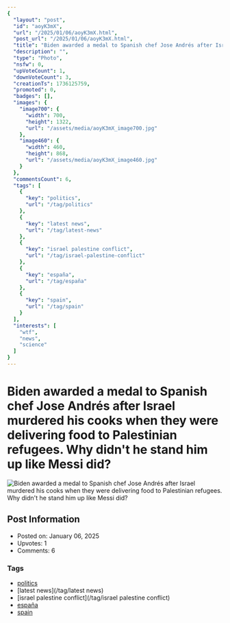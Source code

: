 ```yaml
---
{
  "layout": "post",
  "id": "aoyK3mX",
  "url": "/2025/01/06/aoyK3mX.html",
  "post_url": "/2025/01/06/aoyK3mX.html",
  "title": "Biden awarded a medal to Spanish chef Jose Andrés after Israel murdered his cooks when they were delivering food to Palestinian refugees. Why didn't he stand him up like Messi did?",
  "description": "",
  "type": "Photo",
  "nsfw": 0,
  "upVoteCount": 1,
  "downVoteCount": 3,
  "creationTs": 1736125759,
  "promoted": 0,
  "badges": [],
  "images": {
    "image700": {
      "width": 700,
      "height": 1322,
      "url": "/assets/media/aoyK3mX_image700.jpg"
    },
    "image460": {
      "width": 460,
      "height": 868,
      "url": "/assets/media/aoyK3mX_image460.jpg"
    }
  },
  "commentsCount": 6,
  "tags": [
    {
      "key": "politics",
      "url": "/tag/politics"
    },
    {
      "key": "latest news",
      "url": "/tag/latest-news"
    },
    {
      "key": "israel palestine conflict",
      "url": "/tag/israel-palestine-conflict"
    },
    {
      "key": "españa",
      "url": "/tag/españa"
    },
    {
      "key": "spain",
      "url": "/tag/spain"
    }
  ],
  "interests": [
    "wtf",
    "news",
    "science"
  ]
}
---
```


# Biden awarded a medal to Spanish chef Jose Andrés after Israel murdered his cooks when they were delivering food to Palestinian refugees. Why didn't he stand him up like Messi did?

![Biden awarded a medal to Spanish chef Jose Andrés after Israel murdered his cooks when they were delivering food to Palestinian refugees. Why didn't he stand him up like Messi did?](/assets/media/aoyK3mX_image700.jpg)

## Post Information

- Posted on: January 06, 2025
- Upvotes: 1
- Comments: 6

### Tags

- [politics](/tag/politics)
- [latest news](/tag/latest news)
- [israel palestine conflict](/tag/israel palestine conflict)
- [españa](/tag/españa)
- [spain](/tag/spain)
